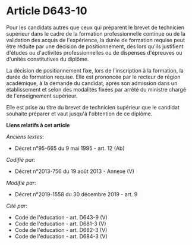 # Article D643-10

Pour les candidats autres que ceux qui préparent le brevet de technicien supérieur dans le cadre de la formation
professionnelle continue ou de la validation des acquis de l'expérience, la durée de formation requise peut être réduite par
une décision de positionnement, dès lors qu'ils justifient d'études ou d'activités professionnelles ou de dispenses
d'épreuves ou d'unités constitutives du diplôme.

La décision de positionnement fixe, lors de l'inscription à la formation, la durée de formation requise. Elle est prononcée
par le recteur de région académique, à la demande du candidat, après son admission dans un établissement et selon des
modalités fixées par arrêté du ministre chargé de l'enseignement supérieur.

Elle est prise au titre du brevet de technicien supérieur que le candidat souhaite préparer et vaut jusqu'à l'obtention de ce
diplôme.

**Liens relatifs à cet article**

_Anciens textes_:

  - Décret n°95-665 du 9 mai 1995 - art. 12 (Ab)

_Codifié par_:

  - Décret n°2013-756 du 19 août 2013 -  Annexe (V)

_Modifié par_:

  - Décret n°2019-1558 du 30 décembre 2019 - art. 9

_Cité par_:

  - Code de l'éducation - art. D643-9 (V)
  - Code de l'éducation - art. D681-3 (V)
  - Code de l'éducation - art. D682-3 (V)
  - Code de l'éducation - art. D684-3 (V)
